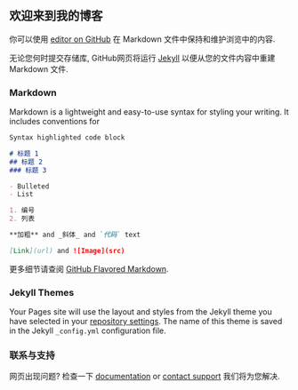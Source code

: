 ## 欢迎来到我的博客

你可以使用 [editor on GitHub](https://github.com/KexinMA1997/KexinMA1997.github.io/edit/master/README.md) 在 Markdown 文件中保持和维护浏览中的内容.

无论您何时提交存储库, GitHub网页将运行 [Jekyll](https://jekyllrb.com/) 以便从您的文件内容中重建 Markdown 文件.

### Markdown

Markdown is a lightweight and easy-to-use syntax for styling your writing. It includes conventions for

```markdown
Syntax highlighted code block

# 标题 1
## 标题 2
### 标题 3

- Bulleted
- List

1. 编号
2. 列表

**加粗** and _斜体_ and `代码` text

[Link](url) and ![Image](src)
```

更多细节请查阅 [GitHub Flavored Markdown](https://guides.github.com/features/mastering-markdown/).

### Jekyll Themes

Your Pages site will use the layout and styles from the Jekyll theme you have selected in your [repository settings](https://github.com/KexinMA1997/KexinMA1997.github.io/settings). The name of this theme is saved in the Jekyll `_config.yml` configuration file.

### 联系与支持
网页出现问题? 检查一下 [documentation](https://help.github.com/categories/github-pages-basics/) or [contact support](https://github.com/contact) 我们将为您解决.
